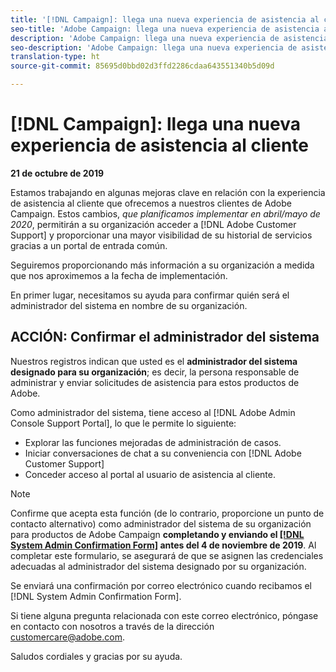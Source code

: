 ```yaml
---
title: '[!DNL Campaign]: llega una nueva experiencia de asistencia al cliente'
seo-title: 'Adobe Campaign: llega una nueva experiencia de asistencia al cliente empresarial'
description: 'Adobe Campaign: llega una nueva experiencia de asistencia al cliente empresarial'
seo-description: 'Adobe Campaign: llega una nueva experiencia de asistencia al cliente empresarial'
translation-type: ht
source-git-commit: 85695d0bbd02d3ffd2286cdaa643551340b5d09d

---
```



# [!DNL Campaign]: llega una nueva experiencia de asistencia al cliente

**21 de octubre de 2019**

Estamos trabajando en algunas mejoras clave en relación con la experiencia de asistencia al cliente que ofrecemos a nuestros clientes de Adobe Campaign. Estos cambios, *que planificamos implementar en abril/mayo de 2020*, permitirán a su organización acceder a [!DNL Adobe Customer Support] y proporcionar una mayor visibilidad de su historial de servicios gracias a un portal de entrada común.

Seguiremos proporcionando más información a su organización a medida que nos aproximemos a la fecha de implementación.

En primer lugar, necesitamos su ayuda para confirmar quién será el administrador del sistema en nombre de su organización.

## ACCIÓN: Confirmar el administrador del sistema

Nuestros registros indican que usted es el **administrador del sistema designado para su organización**; es decir, la persona responsable de administrar y enviar solicitudes de asistencia para estos productos de Adobe.

Como administrador del sistema, tiene acceso al [!DNL Adobe Admin Console Support Portal], lo que le permite lo siguiente:

* Explorar las funciones mejoradas de administración de casos.
* Iniciar conversaciones de chat a su conveniencia con [!DNL Adobe Customer Support]
* Conceder acceso al portal al usuario de asistencia al cliente.

>[!NOTE]
>Confirme que acepta esta función (de lo contrario, proporcione un punto de contacto alternativo) como administrador del sistema de su organización para productos de Adobe Campaign **completando y enviando el [[!DNL System Admin Confirmation Form]](https://adobe.allegiancetech.com/cgi-bin/qwebcorporate.dll?idx=SSSVH6) antes del 4 de noviembre de 2019**.
>Al completar este formulario, se asegurará de que se asignen las credenciales adecuadas al administrador del sistema designado por su organización.

Se enviará una confirmación por correo electrónico cuando recibamos el [!DNL System Admin Confirmation Form].

Si tiene alguna pregunta relacionada con este correo electrónico, póngase en contacto con nosotros a través de la dirección customercare@adobe.com.

Saludos cordiales y gracias por su ayuda.

